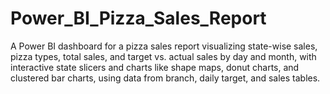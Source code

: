 # Power_BI_Pizza_Sales_Report
A Power BI dashboard for a pizza sales report visualizing state-wise sales, pizza types, total sales, and target vs. actual sales by day and month, with interactive state slicers and charts like shape maps, donut charts, and clustered bar charts, using data from branch, daily target, and sales tables.
